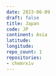 ```yaml
---
date: 2023-06-09
draft: false
title: Japan
code: JP
continent: Asia
latitude:
longitude:
repo_count: 1
repositories:
- chemrxiv
---
```



